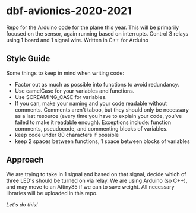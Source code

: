 # dbf-avionics-2020-2021

Repo for the Arduino code for the plane this year. This will be primarily focused on the sensor, again running based on interrupts. Control 3 relays using 1 board and 1 signal wire. Written in C++ for Arduino

## Style Guide

Some things to keep in mind when writing code:

- Factor out as much as possible into functions to avoid redundancy.
- Use camelCase for your variables and functions.
- Use SCREAMING_CASE for variables.
- If you can, make your naming and your code readable without comments. Comments aren't taboo, but they should only be necessary as a last resource (every time you have to explain your code, you've failed to make it readable enough). Exceptions include: function comments, pseudocode, and commenting blocks of variables.
- keep code under 80 characters if possible
- keep 2 spaces between functions, 1 space between blocks of variables

## Approach

We are trying to take in 1 signal and based on that signal, decide which of three LED's should be turned on via relay. We are using Arduino (so C++), and may move to an Attiny85 if we can to save weight.
All necessary libraries will be uploaded in this repo.

_Let's do this!_
